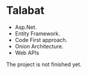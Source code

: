 # Talabat
* Asp.Net.
* Entity Framework.
* Code First approach.
* Onion Architecture.
* Web APIs
  
The project is not finished yet.
